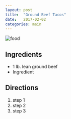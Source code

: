 ```yaml
---
layout: post
title:  "Ground Beef Tacos"
date:   2017-02-02 
categories: main
---
```


![food](https://www.pillsbury.com/recipes/ground-beef-tacos/7217b5cb-5bdc-4458-a6e4-844a39188b9c.jpd)

## Ingredients
- 1   lb. lean ground beef
- Ingredient


## Directions

1. step 1
1. step 2
1. step 3
